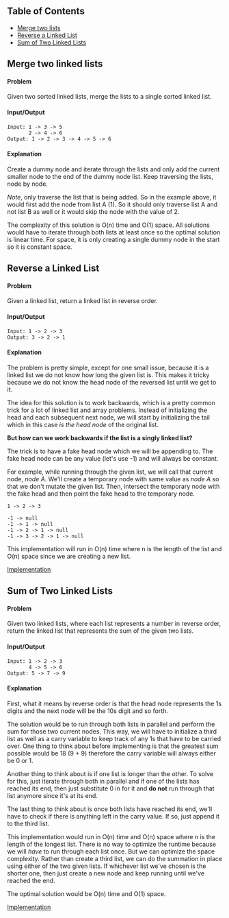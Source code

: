 ## Table of Contents
- [Merge two lists](#merge-two-lists)
- [Reverse a Linked List](#reverse-a-linked-list)
- [Sum of Two Linked Lists](#sum-of-two-linked-lists)

## Merge two linked lists
#### Problem
Given two sorted linked lists, merge the lists to a single sorted linked list.

#### Input/Output
```
Input: 1 -> 3 -> 5
       2 -> 4 -> 6
Output: 1 -> 2 -> 3 -> 4 -> 5 -> 6
```

#### Explanation
Create a dummy node and iterate through the lists and only add the current smaller node to the end of the dummy node list. Keep traversing the lists, node by node.

*Note*, only traverse the list that is being added. So in the example above, it would first add the node from list A (1). So it should only traverse list A and not list B as well or it would skip the node with the value of 2.

The complexity of this solution is O(n) time and O(1) space. All solutions would have to iterate through both lists at least once so the optimal solution is linear time. For space, it is only creating a single dummy node in the start so it is constant space.

## Reverse a Linked List
#### Problem
Given a linked list, return a linked list in reverse order.

#### Input/Output
```
Input: 1 -> 2 -> 3
Output: 3 -> 2 -> 1
```

#### Explanation
The problem is pretty simple, except for one small issue, because it is a linked list we do not know how long the given list is. This makes it tricky because we do not know the head node of the reversed list until we get to it.

The idea for this solution is to work backwards, which is a pretty common trick for a lot of linked list and array problems. Instead of initializing the head and each subsequent next node, we will start by initializing the tail which in this case *is the head node* of the original list.

__But how can we work backwards if the list is a singly linked list?__

The trick is to have a fake head node which we will be appending to. The fake head node can be any value (let's use -1) and will always be constant.

For example, while running through the given list, we will call that current node, *node A*. We'll create a temporary node with same value as *node A* so that we don't mutate the given list. Then, intersect the temporary node with the fake head and then point the fake head to the temporary node.

```
1 -> 2 -> 3

-1 -> null
-1 -> 1 -> null
-1 -> 2 -> 1 -> null
-1 -> 3 -> 2 -> 1 -> null
```

This implementation will run in O(n) time where n is the length of the list and O(n) space since we are creating a new list.

[Implementation](https://github.com/vinnyoodles/algorithms/blob/master/src/linkedlist/reverseList.js)

## Sum of Two Linked Lists

#### Problem
Given two linked lists, where each list represents a number in reverse order, return the linked list that represents the sum of the given two lists.

#### Input/Output
```
Input: 1 -> 2 -> 3
       4 -> 5 -> 6
Output: 5 -> 7 -> 9
```
#### Explanation

First, what it means by reverse order is that the head node represents the 1s digits and the next node will be the 10s digit and so forth.

The solution would be to run through both lists in parallel and perform the sum for those two current nodes. This way, we will have to initialize a third list as well as a carry variable to keep track of any 1s that have to be carried over. One thing to think about before implementing is that the greatest sum possible would be 18 (9 + 9) therefore the carry variable will always either be 0 or 1.

Another thing to think about is if one list is longer than the other. To solve for this, just iterate through both in parallel and if one of the lists has reached its end, then just substitute 0 in for it and __do not__ run through that list anymore since it's at its end.

The last thing to think about is once both lists have reached its end, we'll have to check if there is anything left in the carry value. If so, just append it to the third list.

This implementation would run in O(n) time and O(n) space where n is the length of the longest list. There is no way to optimize the runtime because we will *have* to run through each list once. But we can optimize the space complexity. Rather than create a third list, we can do the summation in place using either of the two given lists. If whichever list we've chosen is the shorter one, then just create a new node and keep running until we've reached the end.

The optimal solution would be O(n) time and O(1) space.

[Implementation](https://github.com/vinnyoodles/algorithms/blob/master/src/linkedlist/sumLists.js)
